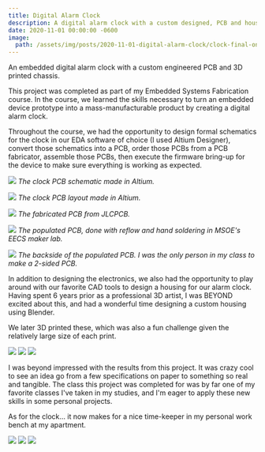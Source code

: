```yaml
---
title: Digital Alarm Clock
description: A digital alarm clock with a custom designed, PCB and housing.
date: 2020-11-01 00:00:00 -0600
image:
  path: /assets/img/posts/2020-11-01-digital-alarm-clock/clock-final-on.jpg
---
```


An embedded digital alarm clock with a custom engineered PCB and 3D printed chassis.

This project was completed as part of my Embedded Systems Fabrication course. In the course, we learned the skills necessary to turn an embedded device prototype into a mass-manufacturable product by creating a digital alarm clock.

Throughout the course, we had the opportunity to design formal schematics for the clock in our EDA software of choice (I used Altium Designer), convert those schematics into a PCB, order those PCBs from a PCB fabricator, assemble those PCBs, then execute the firmware bring-up for the device to make sure everything is working as expected.

![](/assets/img/posts/2020-11-01-digital-alarm-clock/clock-schematic.jpg)
_The clock PCB schematic made in Altium._

![](/assets/img/posts/2020-11-01-digital-alarm-clock/clock-pcb-layout.jpg)
_The clock PCB layout made in Altium._

![](/assets/img/posts/2020-11-01-digital-alarm-clock/clock-pcb-blank.jpg)
_The fabricated PCB from JLCPCB._

![](/assets/img/posts/2020-11-01-digital-alarm-clock/clock-pcb-populated-front.jpg)
_The populated PCB, done with reflow and hand soldering in MSOE's EECS maker lab._

![](/assets/img/posts/2020-11-01-digital-alarm-clock/clock-pcb-populated-back.jpg)
_The backside of the populated PCB. I was the only person in my class to make a 2-sided PCB._

In addition to designing the electronics, we also had the opportunity to play around with our favorite CAD tools to design a housing for our alarm clock. Having spent 6 years prior as a professional 3D artist, I was BEYOND excited about this, and had a wonderful time designing a custom housing using Blender.

We later 3D printed these, which was also a fun challenge given the relatively large size of each print.

![](/assets/img/posts/2020-11-01-digital-alarm-clock/clock-render-wireframe.png)
![](/assets/img/posts/2020-11-01-digital-alarm-clock/clock-render-solid.png)
![](/assets/img/posts/2020-11-01-digital-alarm-clock/clock-render-shaded.png)

I was beyond impressed with the results from this project. It was crazy cool to see an idea go from a few specifications on paper to something so real and tangible. The class this project was completed for was by far one of my favorite classes I've taken in my studies, and I'm eager to apply these new skills in some personal projects.

As for the clock... it now makes for a nice time-keeper in my personal work bench at my apartment.

![](/assets/img/posts/2020-11-01-digital-alarm-clock/clock-final-off.jpg)
![](/assets/img/posts/2020-11-01-digital-alarm-clock/clock-final-back.jpg)
![](/assets/img/posts/2020-11-01-digital-alarm-clock/clock-final-on.jpg)